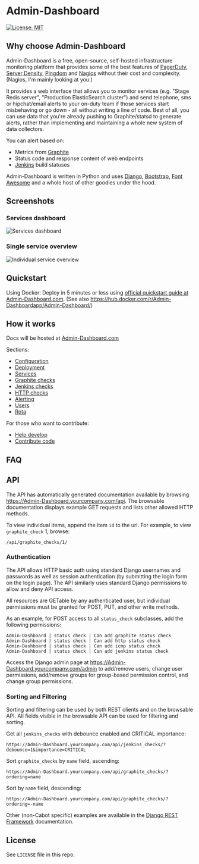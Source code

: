 Admin-Dashboard
=====
[![License: MIT](https://img.shields.io/badge/License-MIT-yellow.svg)](https://opensource.org/licenses/MIT)

## Why choose Admin-Dashboard

Admin-Dashboard is a free, open-source, self-hosted infrastructure monitoring platform that provides some of the best features of [PagerDuty](http://www.pagerduty.com), [Server Density](http://www.serverdensity.com), [Pingdom](http://www.pingdom.com) and [Nagios](http://www.nagios.org) without their cost and complexity. (Nagios, I'm mainly looking at you.)

It provides a web interface that allows you to monitor services (e.g. "Stage Redis server", "Production ElasticSearch cluster") and send telephone, sms or hipchat/email alerts to your on-duty team if those services start misbehaving or go down - all without writing a line of code. Best of all, you can use data that you're already pushing to Graphite/statsd to generate alerts, rather than implementing and maintaining a whole new system of data collectors.

You can alert based on:

*   Metrics from [Graphite](https://github.com/graphite-project/graphite-web)
*   Status code and response content of web endpoints
*   [Jenkins](http://jenkins-ci.org) build statuses

Admin-Dashboard is written in Python and uses [Django](https://www.djangoproject.com/), [Bootstrap](http://getbootstrap.com/), [Font Awesome](http://fontawesome.io) and a whole host of other goodies under the hood.

## Screenshots

### Services dashboard

![Services dashboard](https://dl.dropboxusercontent.com/s/cgpxe3929is2uar/cabot-service-dashboard.png?dl=1&token_hash=AAHrlDisUzWRxpg892LhlKQWFRNSkZKD7l_zdSxND-YKhw)

### Single service overview

![Individual service overview](https://dl.dropboxusercontent.com/s/541p0kbq3pwone6/cabot-service-status.png?dl=1&token_hash=AAGpSI6lyHm3-xCQSFOyyZ_SkJOzfdMIxfa-gYgCVS25pw)

## Quickstart

Using Docker: Deploy in 5 minutes or less using [official quickstart guide at Admin-Dashboard.com](http://Admin-Dashboard.com/qs/quickstart.html). (See also https://hub.docker.com/r/Admin-Dashboardapp/Admin-Dashboard/)

## How it works

Docs will be hosted at [Admin-Dashboard.com](http://Admin-Dashboard.com)

Sections:

*   [Configuration](http://Admin-Dashboard.com/use/configuration.html)
*   [Deployment](http://Admin-Dashboard.com/use/deployment.html)
*   [Services](http://Admin-Dashboard.com/use/services.html)
*   [Graphite checks](http://Admin-Dashboard.com/use/graphite-checks.html)
*   [Jenkins checks](http://Admin-Dashboard.com/use/jenkins-checks.html)
*   [HTTP checks](http://Admin-Dashboard.com/use/http-checks.html)
*   [Alerting](http://Admin-Dashboard.com/use/alerting.html)
*   [Users](http://Admin-Dashboard.com/use/users.html)
*   [Rota](http://Admin-Dashboard.com/use/rota.html)

For those who want to contribute:

*   [Help develop](http://Admin-Dashboard.com/dev/get-started.html)
*   [Contribute code](http://Admin-Dashboard.com/dev/contribute-code.html)

## FAQ

## API

The API has automatically generated documentation available by browsing https://Admin-Dashboard.yourcompany.com/api.  The browsable documentation displays example GET requests and lists other allowed HTTP methods.  

To view individual items, append the item `id` to the url.  For example, to view `graphite_check` 1, browse:
```
/api/graphite_checks/1/
```

### Authentication

The API allows HTTP basic auth using standard Django usernames and passwords as well as session authentication (by submitting the login form on the login page).  The API similarly uses standard Django permissions to allow and deny API access.

All resources are GETable by any authenticated user, but individual permissions must be granted for POST, PUT, and other write methods.

As an example, for POST access to all `status_check` subclasses, add the following permissions:
```
Admin-Dashboard | status check | Can add graphite status check
Admin-Dashboard | status check | Can add http status check
Admin-Dashboard | status check | Can add icmp status check
Admin-Dashboard | status check | Can add jenkins status check
```

Access the Django admin page at https://Admin-Dashboard.yourcompany.com/admin to add/remove users, change user permissions, add/remove groups for group-based permission control, and change group permissions.

### Sorting and Filtering

Sorting and filtering can be used by both REST clients and on the browsable API.  All fields visible in the browsable API can be used for filtering and sorting.

Get all `jenkins_checks` with debounce enabled and CRITICAL importance:
```
https://Admin-Dashboard.yourcompany.com/api/jenkins_checks/?debounce=1&importance=CRITICAL
```

Sort `graphite_checks` by `name` field, ascending:
```
https://Admin-Dashboard.yourcompany.com/api/graphite_checks/?ordering=name
```

Sort by `name` field, descending:
```
https://Admin-Dashboard.yourcompany.com/api/graphite_checks/?ordering=-name
```

Other (non-Cabot specific) examples are available in the [Django REST Framework](http://www.django-rest-framework.org/api-guide/filtering#djangofilterbackend) documentation.

## License

See `LICENSE` file in this repo.
